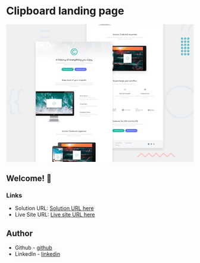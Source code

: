 # Clipboard landing page
![Design preview for the Clipboard landing page coding challenge](./design/desktop-preview.jpg)

## Welcome! 👋

### Links
- Solution URL: [Solution URL here](https://github.com/towhidulislamalif/product-preview-card-component-main)
- Live Site URL: [Live site URL here](https://product-preview-card-solutionn.netlify.app/)

## Author
- Github - [github](https://github.com/towhidulislamalif)
- LinkedIn - [linkedin](https://www.linkedin.com/in/touhidul-islam-alif/)
